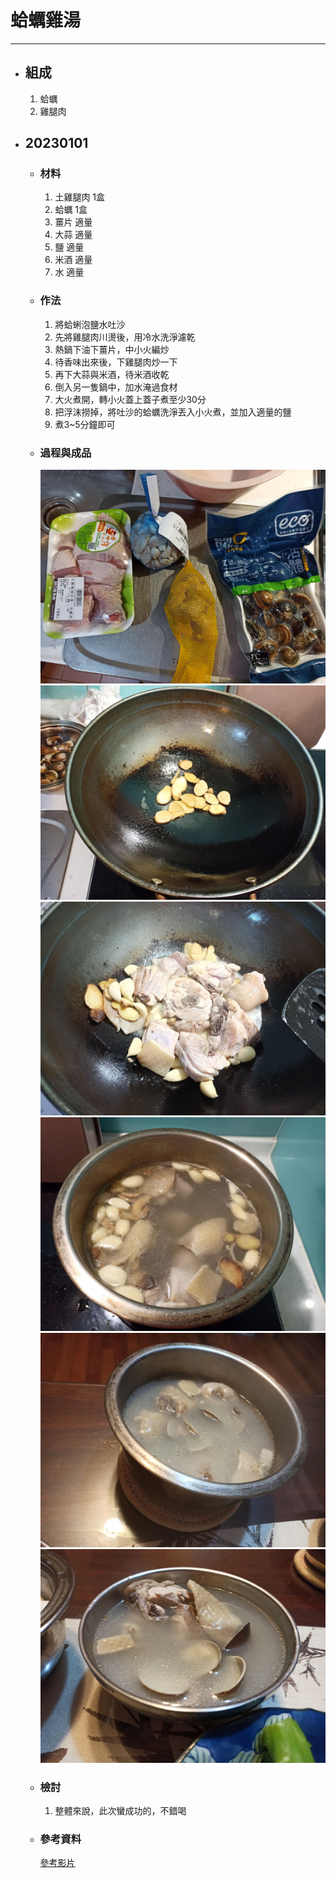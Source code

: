 # 蛤蠣雞湯
---
+ ## 組成
  1. 蛤蠣
  2. 雞腿肉

+ ## 20230101
  + ### 材料
    1. 土雞腿肉 1盒
    2. 蛤蠣 1盒
    3. 薑片 適量
    4. 大蒜 適量
    5. 鹽 適量
    6. 米酒 適量
    7. 水 適量
  
  + ### 作法
    1. 將蛤蜊泡鹽水吐沙
    2. 先將雞腿肉川燙後，用冷水洗淨濾乾
    3. 熱鍋下油下薑片，中小火編炒
    4. 待香味出來後，下雞腿肉炒一下
    5. 再下大蒜與米酒，待米酒收乾
    6. 倒入另一隻鍋中，加水淹過食材
    7. 大火煮開，轉小火蓋上蓋子煮至少30分
    8. 把浮沫撈掉，將吐沙的蛤蠣洗淨丟入小火煮，並加入適量的鹽
    9. 煮3~5分鐘即可
  
  + ### 過程與成品
    ![](../../Image/20230101_1.jpg)
    ![](../../Image/20230101_2.jpg)
    ![](../../Image/20230101_3.jpg)
    ![](../../Image/20230101_4.jpg)
    ![](../../Image/20230101_5.jpg)
    ![](../../Image/20230101_6.jpg)
  
  + ### 檢討
    1. 整體來說，此次蠻成功的，不錯喝
  
  + ### 參考資料
    [參考影片](https://www.youtube.com/watch?v=9XutWshitPk)